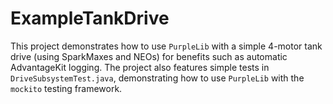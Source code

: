 # ExampleTankDrive
This project demonstrates how to use `PurpleLib` with a simple 4-motor tank drive (using SparkMaxes and NEOs) for benefits such as automatic AdvantageKit logging. The project also features simple tests in `DriveSubsystemTest.java`, demonstrating how to use `PurpleLib` with the `mockito` testing framework.